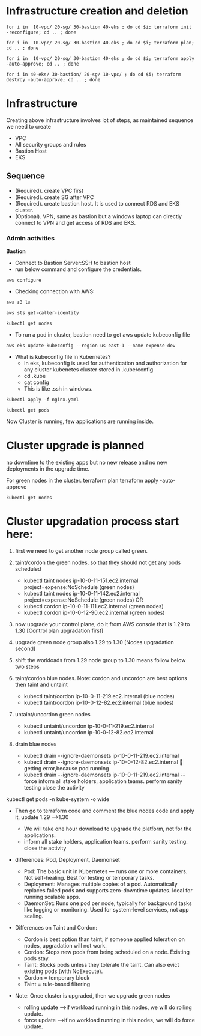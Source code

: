 # Infrastructure creation and deletion

```
for i in  10-vpc/ 20-sg/ 30-bastion 40-eks ; do cd $i; terraform init -reconfigure; cd .. ; done 
```

```
for i in  10-vpc/ 20-sg/ 30-bastion 40-eks ; do cd $i; terraform plan; cd .. ; done 
```

```
for i in  10-vpc/ 20-sg/ 30-bastion 40-eks ; do cd $i; terraform apply -auto-approve; cd .. ; done 
```

```
for i in 40-eks/ 30-bastion/ 20-sg/ 10-vpc/ ; do cd $i; terraform destroy -auto-approve; cd .. ; done 
```

# Infrastructure
Creating above infrastructure involves lot of steps, as maintained sequence we need to create
* VPC
* All security groups and rules
* Bastion Host
* EKS

## Sequence
* (Required). create VPC first
* (Required). create SG after VPC
* (Required). create bastion host. It is used to connect RDS and EKS cluster.
* (Optional). VPN, same as bastion but a windows laptop can directly connect to VPN and get access of RDS and EKS.


### Admin activities
**Bastion**
* Connect to Bastion Server:SSH to bastion host
* run below command and configure the credentials.
```
aws configure
```
* Checking connection with AWS:
```
aws s3 ls
```
```
aws sts get-caller-identity
```
```
kubectl get nodes
```

* To run a pod in cluster, bastion need to get aws update kubeconfig file
```
aws eks update-kubeconfig --region us-east-1 --name expense-dev
```
* What is kubeconfig file in Kubernetes?
    *  In eks, kubeconfig is used for authentication and authorization for any cluster kubenetes cluster stored in .kube/config
    * cd .kube
    * cat config
    * This is like .ssh in windows.

```
kubectl apply -f nginx.yaml
```
```
kubectl get pods
```

Now Cluster is running, few applications are running inside.

# Cluster upgrade is planned

no downtime to the existing apps but no new release and no new deployments in the upgrade time.

For green nodes in the cluster.
terraform plan
terraform apply -auto-approve
```
kubectl get nodes
```
# Cluster upgradation process start here:

1. first we need to get another node group called green.
2. taint/cordon the green nodes, so that they should not get any pods scheduled
    * kubectl taint nodes ip-10-0-11-151.ec2.internal project=expense:NoSchedule (green nodes)
    * kubectl taint nodes ip-10-0-11-142.ec2.internal project=expense:NoSchedule (green nodes)
    OR
    * kubectl cordon ip-10-0-11-111.ec2.internal (green nodes)
    * kubectl cordon ip-10-0-12-90.ec2.internal (green nodes)

3. now upgrade your control plane, do it from AWS console that is 1.29 to 1.30 [Control plan upgradation first]
4. upgrade green node group also 1.29 to 1.30 [Nodes upgradation second]
5. shift the workloads from 1.29 node group to 1.30 means follow below two steps

6. taint/cordon blue nodes.  Note: cordon and uncordon are best options then taint and untaint
    * kubectl taint/cordon ip-10-0-11-219.ec2.internal (blue nodes)
    * kubectl taint/cordon ip-10-0-12-82.ec2.internal (blue nodes)

7. untaint/uncordon green nodes
    * kubectl untaint/uncordon ip-10-0-11-219.ec2.internal
    * kubectl untaint/uncordon ip-10-0-12-82.ec2.internal

8. drain blue nodes
    * kubectl drain --ignore-daemonsets ip-10-0-11-219.ec2.internal
    * kubectl drain --ignore-daemonsets ip-10-0-12-82.ec2.internal  getting error,because pod running
    * kubectl drain --ignore-daemonsets ip-10-0-11-219.ec2.internal --force
inform all stake holders, application teams. perform sanity testing
close the activity

kubectl get pods -n kube-system -o wide

* Then go to terraform code and comment the blue nodes code and apply it, update 1.29 -->1.30 
    * We will take one hour download to upgrade the platform, not for the applications.
    * inform all stake holders, application teams. perform sanity testing. close the activity

* differences: Pod, Deployment, Daemonset
    * Pod: The basic unit in Kubernetes — runs one or more containers. Not self-healing. Best for testing or temporary tasks.
    * Deployment: Manages multiple copies of a pod. Automatically replaces failed pods and supports zero-downtime updates. Ideal for running scalable apps.
    * DaemonSet: Runs one pod per node, typically for background tasks like logging or monitoring. Used for system-level services, not app scaling.

* Differences on Taint and Cordon:
    * Cordon is best option than taint, if someone applied toleration on nodes, upgradation will not work.
    * Cordon: Stops new pods from being scheduled on a node. Existing pods stay.
    * Taint: Blocks pods unless they tolerate the taint. Can also evict existing pods (with NoExecute).
    * Cordon = temporary block
    * Taint = rule-based filtering

* Note: Once cluster is upgraded, then we upgrade green nodes 
    * rolling update -->if workload running in this nodes, we will do rolling update.
    * force update   -->if no workload running in this nodes, we will do force update.
